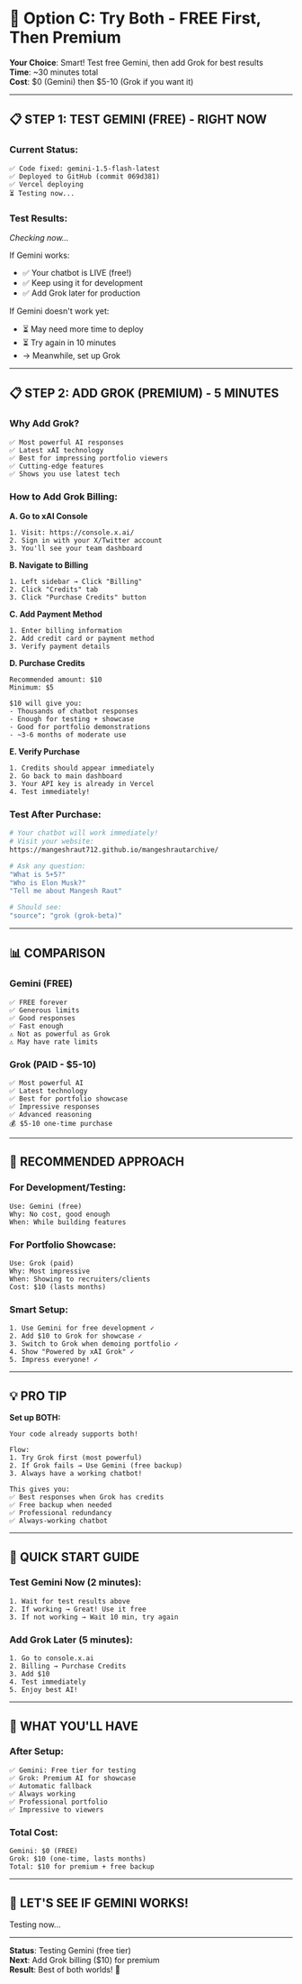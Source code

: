 # 🎯 Option C: Try Both - FREE First, Then Premium

**Your Choice**: Smart! Test free Gemini, then add Grok for best results  
**Time**: ~30 minutes total  
**Cost**: $0 (Gemini) then $5-10 (Grok if you want it)  

---

## 📋 STEP 1: TEST GEMINI (FREE) - RIGHT NOW

### **Current Status:**
```
✅ Code fixed: gemini-1.5-flash-latest
✅ Deployed to GitHub (commit 069d381)
✅ Vercel deploying
⏳ Testing now...
```

### **Test Results:**
*Checking now...*

If Gemini works:
- ✅ Your chatbot is LIVE (free!)
- ✅ Keep using it for development
- ✅ Add Grok later for production

If Gemini doesn't work yet:
- ⏳ May need more time to deploy
- ⏳ Try again in 10 minutes
- → Meanwhile, set up Grok

---

## 📋 STEP 2: ADD GROK (PREMIUM) - 5 MINUTES

### **Why Add Grok?**
```
✅ Most powerful AI responses
✅ Latest xAI technology
✅ Best for impressing portfolio viewers
✅ Cutting-edge features
✅ Shows you use latest tech
```

### **How to Add Grok Billing:**

**A. Go to xAI Console**
```
1. Visit: https://console.x.ai/
2. Sign in with your X/Twitter account
3. You'll see your team dashboard
```

**B. Navigate to Billing**
```
1. Left sidebar → Click "Billing"
2. Click "Credits" tab
3. Click "Purchase Credits" button
```

**C. Add Payment Method**
```
1. Enter billing information
2. Add credit card or payment method
3. Verify payment details
```

**D. Purchase Credits**
```
Recommended amount: $10
Minimum: $5

$10 will give you:
- Thousands of chatbot responses
- Enough for testing + showcase
- Good for portfolio demonstrations
- ~3-6 months of moderate use
```

**E. Verify Purchase**
```
1. Credits should appear immediately
2. Go back to main dashboard
3. Your API key is already in Vercel
4. Test immediately!
```

### **Test After Purchase:**
```bash
# Your chatbot will work immediately!
# Visit your website:
https://mangeshraut712.github.io/mangeshrautarchive/

# Ask any question:
"What is 5+5?"
"Who is Elon Musk?"
"Tell me about Mangesh Raut"

# Should see:
"source": "grok (grok-beta)"
```

---

## 📊 COMPARISON

### **Gemini (FREE)**
```
✅ FREE forever
✅ Generous limits
✅ Good responses
✅ Fast enough
⚠️ Not as powerful as Grok
⚠️ May have rate limits
```

### **Grok (PAID - $5-10)**
```
✅ Most powerful AI
✅ Latest technology
✅ Best for portfolio showcase
✅ Impressive responses
✅ Advanced reasoning
💰 $5-10 one-time purchase
```

---

## 🎯 RECOMMENDED APPROACH

### **For Development/Testing:**
```
Use: Gemini (free)
Why: No cost, good enough
When: While building features
```

### **For Portfolio Showcase:**
```
Use: Grok (paid)
Why: Most impressive
When: Showing to recruiters/clients
Cost: $10 (lasts months)
```

### **Smart Setup:**
```
1. Use Gemini for free development ✓
2. Add $10 to Grok for showcase ✓
3. Switch to Grok when demoing portfolio ✓
4. Show "Powered by xAI Grok" ✓
5. Impress everyone! ✓
```

---

## 💡 PRO TIP

**Set up BOTH:**
```
Your code already supports both!

Flow:
1. Try Grok first (most powerful)
2. If Grok fails → Use Gemini (free backup)
3. Always have a working chatbot!

This gives you:
✅ Best responses when Grok has credits
✅ Free backup when needed
✅ Professional redundancy
✅ Always-working chatbot
```

---

## 📝 QUICK START GUIDE

### **Test Gemini Now (2 minutes):**
```
1. Wait for test results above
2. If working → Great! Use it free
3. If not working → Wait 10 min, try again
```

### **Add Grok Later (5 minutes):**
```
1. Go to console.x.ai
2. Billing → Purchase Credits
3. Add $10
4. Test immediately
5. Enjoy best AI!
```

---

## 🎊 WHAT YOU'LL HAVE

### **After Setup:**
```
✅ Gemini: Free tier for testing
✅ Grok: Premium AI for showcase
✅ Automatic fallback
✅ Always working
✅ Professional portfolio
✅ Impressive to viewers
```

### **Total Cost:**
```
Gemini: $0 (FREE)
Grok: $10 (one-time, lasts months)
Total: $10 for premium + free backup
```

---

## 🚀 LET'S SEE IF GEMINI WORKS!

Testing now...

---

**Status**: Testing Gemini (free tier)  
**Next**: Add Grok billing ($10) for premium  
**Result**: Best of both worlds! 🎉
